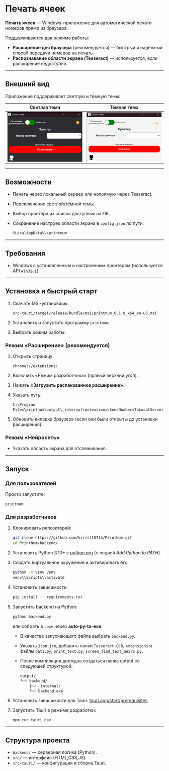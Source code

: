# Печать ячеек

**Печать ячеек** — Windows-приложение для автоматической печати номеров прямо из браузера.

Поддерживаются два режима работы:

* **Расширение для браузера** (рекомендуется) — быстрый и надёжный способ передачи номеров на печать.
* **Распознавание области экрана (Tesseract)** — используется, если расширение недоступно.

---

## Внешний вид

Приложение поддерживает светлую и тёмную темы:

| Светлая тема                 | Тёмная тема                  |
| ---------------------------- | ---------------------------- |
| ![img\_5.png](img_black.png) | ![img\_4.png](img_white.png) |

---

## Возможности

* Печать через локальный сервер или напрямую через Tesseract.
* Переключение светлой/тёмной темы.
* Выбор принтера из списка доступных на ПК.
* Сохранение настроек области экрана в `config.json` по пути:

  ```
  %LocalAppData%\\printnum
  ```

---

## Требования

* Windows с установленным и настроенным принтером (используется API `win32ui`).

---

## Установка и быстрый старт

1. Скачать MSI-установщик:

   ```
   src-tauri/target/release/bundle/msi/printnum_0.1.0_x64_en-US.msi
   ```
2. Установить и запустить программу `printnum`.
3. Выбрать режим работы:

### Режим «Расширение» (рекомендуется)

1. Открыть страницу:

   ```
   chrome://extensions/
   ```
2. Включить «Режим разработчика» (правый верхний угол).
3. Нажать **«Загрузить распакованное расширение»**.
4. Указать путь:

   ```
   C:\Program Files\printnum\output\_internal\extensions\SendNumbersToLocalServer
   ```
5. Обновить вкладки браузера (если они были открыты до установки расширения).

### Режим «Нейросеть»

* Указать область экрана для отслеживания.

---

## Запуск

### Для пользователей

Просто запустите:

```bash
printnum
```

### Для разработчиков

1. Клонировать репозиторий:

   ```bash
   git clone https://github.com/kirill18734/PrintNum.git
   cd PrintNum/backend/
   ```

2. Установить Python 3.10+ с [python.org](https://www.python.org/) (с опцией *Add Python to PATH*).

3. Создать виртуальное окружение и активировать его:

   ```bash
   python -m venv venv
   venv\\Scripts\\activate
   ```

4. Установить зависимости:

   ```bash
   pip install -r requirements.txt
   ```

5. Запустить backend на Python:

   ```bash
   python backend.py
   ```

   или собрать в `.exe` через **auto-py-to-exe**:

   * В качестве запускающего файла выбрать `backend.py`.
   * Указать `icon.ico`, добавить папки `Tesseract-OCR`, `extensions` и файлы `data.py`, `print_text.py`, `screen_find_text_neiro.py`.
   * После компиляции долждна создаться папка output со следующей структурой:

     ```
     output/
     └── backend/
         ├── _internal/
         └── backend.exe
     ```

6. Установить зависимости для Tauri: [tauri.app/start/prerequisites](https://tauri.app/start/prerequisites/).

7. Запустить Tauri в режиме разработки:

   ```bash
   npm run tauri dev
   ```
---

## Структура проекта

* `backend/` — серверная логика (Python).
* `src/` — интерфейс (HTML,CSS,JS).
* `src-tauri/` — конфигурация и сборка Tauri.
